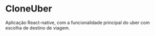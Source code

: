 # CloneUber

Aplicação React-native, com a funcionalidade principal do uber com escolha de destino de viagem.
